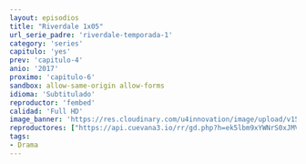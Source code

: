 ```yaml
---
layout: episodios
title: "Riverdale 1x05"
url_serie_padre: 'riverdale-temporada-1'
category: 'series'
capitulo: 'yes'
prev: 'capitulo-4'
anio: '2017'
proximo: 'capitulo-6'
sandbox: allow-same-origin allow-forms
idioma: 'Subtitulado'
reproductor: 'fembed'
calidad: 'Full HD'
image_banner: 'https://res.cloudinary.com/u4innovation/image/upload/v1565152608/maxresdefault-min_vy9nnj.jpg'
reproductores: ["https://api.cuevana3.io/rr/gd.php?h=ek5lbm9xYWNrS0xJMVp5b21KREk0dFBLbjVkaHhkRGdrOG1jbnBpUnhhS1ZzbmQycXFlczJjbkxlbU9peEtybm1LZDFaNmpjcnF1VnFuYW1xTXJFdkpXU3FadVkyUT09"]
tags:
- Drama
---
```












